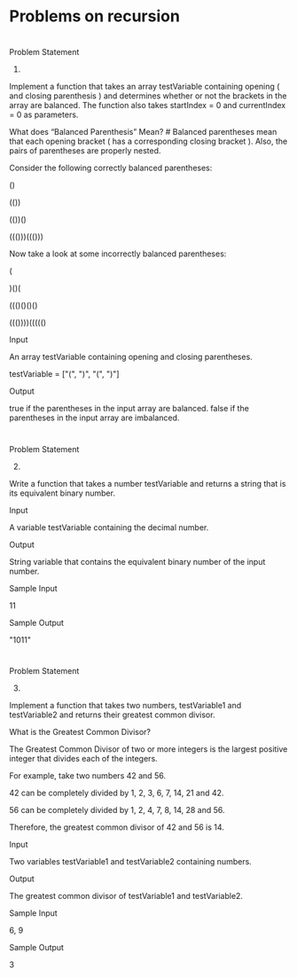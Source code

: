 # Problems on recursion

#

Problem Statement 

1. 
Implement a function that takes an array testVariable containing opening ( and closing parenthesis ) and determines whether or not the brackets in the array are balanced. The function also takes startIndex = 0 and currentIndex = 0 as parameters.


What does “Balanced Parenthesis” Mean? #
Balanced parentheses mean that each opening bracket ( has a corresponding closing bracket ). Also, the pairs of parentheses are properly nested.

Consider the following correctly balanced parentheses:

()

(())

(())()

((()))((()))

Now take a look at some incorrectly balanced parentheses:

(

)()(

((()()()()

((())))((((()


Input 

An array testVariable containing opening and closing parentheses.

testVariable = ["(", ")", "(", ")"]

Output 

true if the parentheses in the input array are balanced. false if the parentheses in the input array are imbalanced.






#

Problem Statement 

2. 
Write a function that takes a number testVariable and returns a string that is its equivalent binary number.

Input 

A variable testVariable containing the decimal number.

Output 

String variable that contains the equivalent binary number of the input number.

Sample Input

11

Sample Output

"1011"

#

Problem Statement 

3. 
Implement a function that takes two numbers, testVariable1 and testVariable2 and returns their greatest common divisor.

What is the Greatest Common Divisor? 

The Greatest Common Divisor of two or more integers is the largest positive integer that divides each of the integers.

For example, take two numbers 42 and 56.

42 can be completely divided by 1, 2, 3, 6, 7, 14, 21 and 42.

56 can be completely divided by 1, 2, 4, 7, 8, 14, 28 and 56.

Therefore, the greatest common divisor of 42 and 56 is 14.

Input 

Two variables testVariable1 and testVariable2 containing numbers.

Output 

The greatest common divisor of testVariable1 and testVariable2.

Sample Input

6, 9

Sample Output 

3

#
